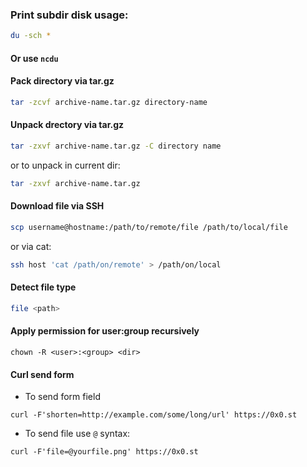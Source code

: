 ### Print subdir disk usage:
```sh
du -sch *
```
#### Or use `ncdu`

#### Pack directory via tar.gz
```sh
tar -zcvf archive-name.tar.gz directory-name
```

#### Unpack drectory via tar.gz
```sh
tar -zxvf archive-name.tar.gz -C directory name
```
or to unpack in current dir:
```sh
tar -zxvf archive-name.tar.gz
```

#### Download file via SSH
```sh
scp username@hostname:/path/to/remote/file /path/to/local/file
```
or via cat:
```sh
ssh host 'cat /path/on/remote' > /path/on/local
 ```

#### Detect file type
```sh
file <path>
```

#### Apply permission for user:group recursively
```shell script
chown -R <user>:<group> <dir>
```

#### Curl send form

- To send form field
```shell script
curl -F'shorten=http://example.com/some/long/url' https://0x0.st
```

- To send file use `@` syntax:
```shell script
curl -F'file=@yourfile.png' https://0x0.st
```
